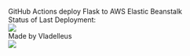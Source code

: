 GitHub Actions deploy Flask to AWS Elastic Beanstalk<br>
Status of Last Deployment:<br>
<img src="https://github.com/vladelleus/octo/workflows/CI-CD-Pipeline-to-AWS-ElasticBeanstalk/badge.svg?branch=master">
<br>
Made by Vladelleus<br>
<img src="https://media0.giphy.com/media/MVuTi2LcjWTew/giphy.gif?cid=ecf05e47lbpx0qivtxsub7sezyf9woecqp3c4raa2h0ti242&rid=giphy.gif&ct=g">
